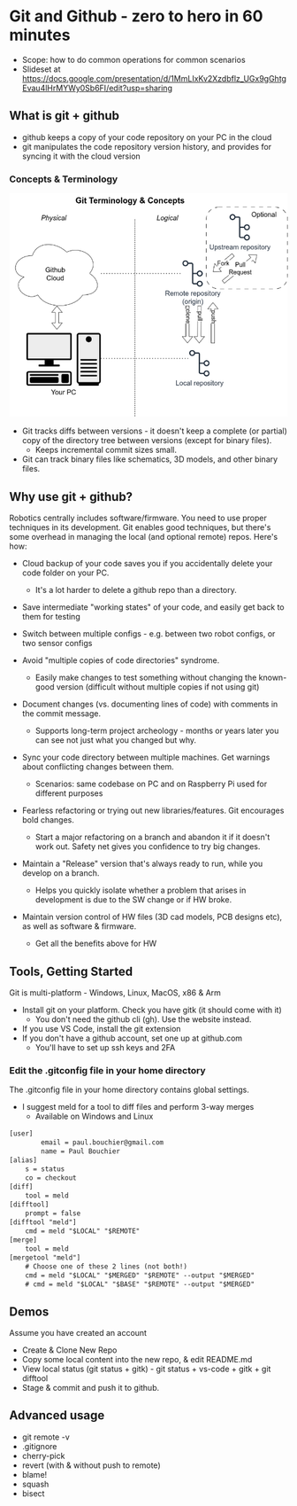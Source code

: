 # Git and Github - zero to hero in 60 minutes

- Scope: how to do common operations for common scenarios
- Slideset at https://docs.google.com/presentation/d/1MmLIxKv2Xzdbflz_UGx9gGhtgEvau4lHrMYWy0Sb6FI/edit?usp=sharing

## What is git + github

- github keeps a copy of your code repository on your PC in the cloud
- git manipulates the code repository version history, and provides for
syncing it with the cloud version

### Concepts & Terminology

![Image of local and remote repos](images/Repos1.drawio.png)

- Git tracks diffs between versions - it doesn't keep a complete (or partial)
copy of the directory tree between versions (except for binary files).
  - Keeps incremental commit sizes small.
- Git can track binary files like schematics, 3D models, and other binary
files.

## Why use git + github?

Robotics centrally includes software/firmware. You need to use proper
techniques in its development. Git enables good techniques, but there's
some overhead in managing the local (and optional remote) repos. Here's how:

- Cloud backup of your code saves you if you accidentally delete your
code folder on your PC. 
  - It's a lot harder to delete a github repo than
a directory.
- Save intermediate "working states" of your code, and easily get back
to them for testing

- Switch between multiple configs - e.g. between two robot configs, or
two sensor configs

- Avoid "multiple copies of code directories" syndrome. 
  - Easily make
changes to test something without changing the known-good
version (difficult without multiple copies if not using git)

- Document changes (vs. documenting lines of code) with comments in the
commit message.
  - Supports long-term project archeology - months or years
later you can see not just what you changed but why.

- Sync your code directory between multiple machines. Get warnings about
conflicting changes between them.
  - Scenarios: same codebase on PC and on Raspberry Pi
used for different purposes

- Fearless refactoring or trying out new libraries/features. Git encourages
bold changes.
  - Start a major refactoring on a branch and abandon it if
it doesn't work out. Safety net gives you confidence to try big changes.

- Maintain a "Release" version that's always ready to run, while you develop
on a branch.
  - Helps you quickly isolate whether a problem that arises in development
is due to the SW change or if HW broke.

- Maintain version control of HW files (3D cad models, PCB designs etc), as well
as software & firmware.
  - Get all the benefits above for HW

## Tools, Getting Started

Git is multi-platform - Windows, Linux, MacOS, x86 & Arm

- Install git on your platform. Check you have gitk (it should come with it)
  - You don't need the github cli (gh). Use the website instead.
- If you use VS Code, install the git extension
- If you don't have a github account, set one up at github.com
  - You'll have to set up ssh keys and 2FA

### Edit the .gitconfig file in your home directory

The .gitconfig file in your home directory contains global settings.

- I suggest meld for a tool to diff files and perform 3-way merges
  - Available on Windows and Linux
```
[user]
        email = paul.bouchier@gmail.com
        name = Paul Bouchier
[alias]
    s = status
    co = checkout
[diff]
    tool = meld
[difftool]
    prompt = false
[difftool "meld"]
    cmd = meld "$LOCAL" "$REMOTE"
[merge]
    tool = meld
[mergetool "meld"]
    # Choose one of these 2 lines (not both!)
    cmd = meld "$LOCAL" "$MERGED" "$REMOTE" --output "$MERGED"
    # cmd = meld "$LOCAL" "$BASE" "$REMOTE" --output "$MERGED"
```

## Demos
Assume you have created an account

- Create & Clone New Repo
- Copy some local content into the new repo, & edit README.md
- View local status (git status + gitk) - git status + vs-code + gitk + git difftool
- Stage & commit and push it to github.

## Advanced usage

- git remote -v
- .gitignore
- cherry-pick
- revert (with & without push to remote)
- blame!
- squash
- bisect